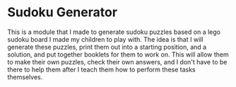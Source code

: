 # Sudoku Generator
This is a module that I made to generate sudoku puzzles based on a lego sudoku board I made my children to play with. The idea is that I will generate these puzzles, print them out into a starting position, and a solution, and put together booklets for them to work on. This will allow them to make their own puzzles, check their own answers, and I don't have to be there to help them after I teach them how to perform these tasks themselves.
